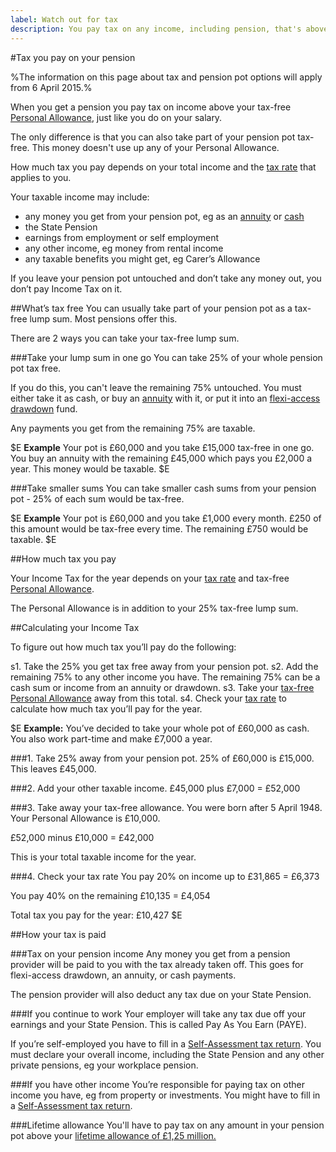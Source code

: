 ```yaml
---
label: Watch out for tax
description: You pay tax on any income, including pension, that's above your tax-free Personal Allowance.
---
```

#Tax you pay on your pension

%The information on this page about tax and pension pot options will apply from 6 April 2015.%

When you get a pension you pay tax on income above your tax-free [Personal Allowance](https://www.gov.uk/income-tax-rates/personal-allowances), just like you do on your salary.

The only difference is that you can also take part of your pension pot tax-free. This money doesn't use up any of your Personal Allowance.

How much tax you pay depends on your total income and the [tax rate](https://www.gov.uk/income-tax-rates) that applies to you.

Your taxable income may include:

- any money you get from your pension pot, eg as an [annuity](/pension-pot-options) or [cash](/pension-pot-options)
- the State Pension
- earnings from employment or self employment
- any other income, eg money from rental income
- any taxable benefits you might get, eg Carer’s Allowance

If you leave your pension pot untouched and don’t take any money out, you don’t pay Income Tax on it.

##What’s tax free
You can usually take part of your pension pot as a tax-free lump sum. Most pensions offer this.

There are 2 ways you can take your tax-free lump sum.

###Take your lump sum in one go
You can take 25% of your whole pension pot tax free.

If you do this, you can't leave the remaining 75% untouched. You must either take it as cash, or buy an [annuity](/pension-pot-options) with it, or put it into an [flexi-access drawdown](/pension-pot-options) fund.

Any payments you get from the remaining 75% are taxable.

$E
**Example**
Your pot is £60,000 and you take £15,000 tax-free in one go.
You buy an annuity with the remaining £45,000 which pays you £2,000 a year.
This money would be taxable.
$E

###Take smaller sums
You can take smaller cash sums from your pension pot - 25% of each sum would be tax-free.

$E
**Example**
Your pot is £60,000 and you take £1,000 every month. £250 of this amount would be tax-free every time. The remaining £750 would be taxable.
$E

##How much tax you pay

Your Income Tax for the year depends on your [tax rate](https://www.gov.uk/income-tax-rates) and tax-free [Personal Allowance](https://www.gov.uk/income-tax-rates).

The Personal Allowance is in addition to your 25% tax-free lump sum.

##Calculating your Income Tax

To figure out how much tax you’ll pay do the following:

s1. Take the 25% you get tax free away from your pension pot.
s2. Add the remaining 75% to any other income you have. The remaining 75% can be a cash sum or income from an annuity or drawdown.
s3. Take your [tax-free Personal Allowance](https://www.gov.uk/income-tax-rates/personal-allowances) away from this total.
s4. Check your [tax rate](https://www.gov.uk/income-tax-rates/income-tax-rates) to calculate how much tax you’ll pay for the year.

$E
**Example:**
You’ve decided to take your whole pot of £60,000 as cash.
You also work part-time and make £7,000 a year.

###1. Take 25% away from your pension pot.
25% of £60,000 is £15,000.
This leaves £45,000.

###2. Add your other taxable income.
£45,000 plus £7,000 = £52,000

###3. Take away your tax-free allowance.
You were born after 5 April 1948. Your Personal Allowance is £10,000.

£52,000 minus £10,000 = £42,000

This is your total taxable income for the year.

###4. Check your tax rate
You pay 20% on income up to £31,865 = £6,373

You pay 40% on the remaining £10,135 = £4,054

Total tax you pay for the year: £10,427
$E

##How your tax is paid

###Tax on your pension income
Any money you get from a pension provider will be paid to you with the tax already taken off. This goes for flexi-access drawdown, an annuity, or cash payments.

The pension provider will also deduct any tax due on your State Pension.

###If you continue to work
Your employer will take any tax due off your earnings and your State Pension. This is called Pay As You Earn (PAYE).

If you’re self-employed you have to fill in a [Self-Assessment tax return](https://www.gov.uk/self-assessment-tax-returns). You must declare your overall income, including the State Pension and any other private pensions, eg your workplace pension.

###If you have other income
You’re responsible for paying tax on other income you have, eg from property or investments. You might have to fill in a [Self-Assessment tax return](https://www.gov.uk/self-assessment-tax-returns).

###Lifetime allowance
You'll have to pay tax on any amount in your pension pot above your [lifetime allowance of £1,25 million.](https://www.gov.uk/tax-on-your-private-pension)
